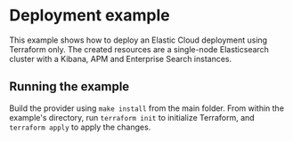 # Deployment example

This example shows how to deploy an Elastic Cloud deployment using Terraform only.
The created resources are a single-node Elasticsearch cluster with a Kibana, APM and Enterprise Search instances.

## Running the example

Build the provider using `make install` from the main folder. From within the example's directory, run `terraform init` to initialize Terraform, and `terraform apply` to apply the changes.
